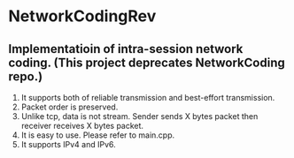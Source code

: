 # NetworkCodingRev
## Implementatioin of intra-session network coding. (This project deprecates NetworkCoding repo.)
1. It supports both of reliable transmission and best-effort transmission.
2. Packet order is preserved.
3. Unlike tcp, data is not stream. Sender sends X bytes packet then receiver receives X bytes packet.
4. It is easy to use. Please refer to main.cpp.
5. It supports IPv4 and IPv6. 

